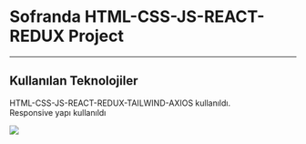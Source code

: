 <h1>Sofranda HTML-CSS-JS-REACT-REDUX Project</h1>

<hr>

<h2>Kullanılan Teknolojiler</h2>

<p>HTML-CSS-JS-REACT-REDUX-TAILWIND-AXIOS kullanıldı. </br> Responsive yapı kullanıldı</p>

![](/public/gif/screen-1.gif)
